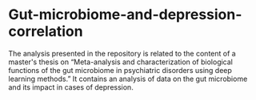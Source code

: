 # Gut-microbiome-and-depression-correlation
The analysis presented in the repository is related to the content of a master's thesis on “Meta-analysis and characterization of biological functions of the gut microbiome in psychiatric disorders using deep learning methods.” It contains an analysis of data on the gut microbiome and its impact in cases of depression.
